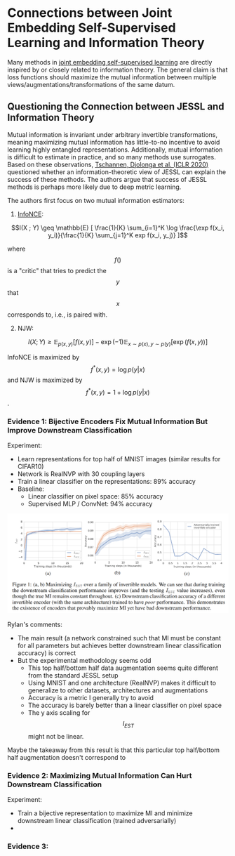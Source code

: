 # Connections between Joint Embedding Self-Supervised Learning and Information Theory

Many methods in [joint embedding self-supervised learning](../joint_embedding_ssl_overview.html) 
are directly inspired by or closely related to information theory. The general claim is 
that loss functions should maximize the mutual information between multiple views/augmentations/transformations
of the same datum.

## Questioning the Connection between JESSL and Information Theory

Mutual information is invariant under arbitrary invertible transformations, meaning maximizing mutual information
has little-to-no incentive to avoid learning highly entangled representations. Additionally, mutual information
is difficult to estimate in practice, and so many methods use surrogates. Based on these observations,
[Tschannen, Djolonga et al. (ICLR 2020)](https://arxiv.org/abs/1907.13625) questioned whether an information-theoretic
view of JESSL can explain the success of these methods. The authors argue that success of JESSL methods is 
perhaps more likely due to deep metric learning.

The authors first focus on two mutual information estimators: 

1. [InfoNCE](info_nce.html): 

$$I(X ; Y) \geq \mathbb{E} [ \frac{1}{K} \sum_{i=1}^K \log \frac{\exp f(x_i, y_i)}{\frac{1}{K} \sum_{j=1}^K exp f(x_i, y_j)} ]$$

where $$f()$$ is a "critic" that tries to predict the $$y$$ that $$x$$ corresponds to, i.e., is paired with.

2. NJW:

$$I(X ; Y) \geq \mathbb{E}_{p(x, y)}[f(x, y)] - \exp(-1) \mathbb{E}_{x \sim p(x), y \sim p(y)}[\exp(f(x,y))]$$

InfoNCE is maximized by $$f^*(x, y) = \log p(y| x)$$ and NJW is maximized by $$f^*(x, y) = 1 + \log p(y | x)$$.

### Evidence 1: Bijective Encoders Fix Mutual Information But Improve Downstream Classification

Experiment:
- Learn representations for top half of MNIST images (similar results for CIFAR10)
- Network is RealNVP with 30 coupling layers
- Train a linear classifier on the representations: 89% accuracy
- Baseline: 
  - Linear classifier on pixel space: 85% accuracy
  - Supervised MLP / ConvNet: 94% accuracy

![img.png](img.png)

Rylan's comments:
- The main result (a network constrained such that MI must be constant for all parameters but achieves better downstream linear classification accuracy) is correct
- But the experimental methodology seems odd
  - This top half/bottom half data augmentation seems quite different from the standard JESSL setup
  - Using MNIST and one architecture (RealNVP) makes it difficult to generalize to other datasets, architectures and augmentations
  - Accuracy is a metric I generally try to avoid
  - The accuracy is barely better than a linear classifier on pixel space
  - The y axis scaling for $$I_{EST}$$ might not be linear. 

Maybe the takeaway from this result is that this particular top half/bottom half augmentation doesn't correspond to 

### Evidence 2: Maximizing Mutual Information Can Hurt Downstream Classification

Experiment:
- Train a bijective representation to maximize MI and minimize downstream linear classification (trained adversarially)
- 

### Evidence 3:







